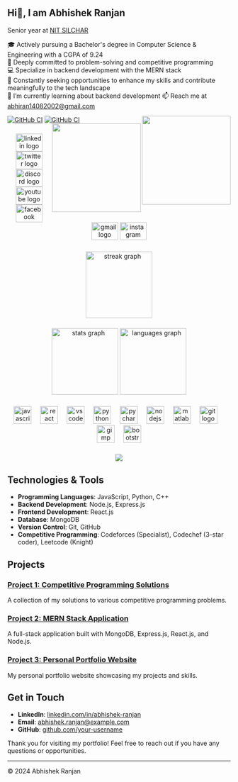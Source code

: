 ## Hi👋, I am Abhishek Ranjan
Senior year at [NIT SILCHAR](http://www.nits.ac.in/)

🎓 Actively pursuing a Bachelor's degree in Computer Science & Engineering with a CGPA of 9.24  
🚀 Deeply committed to problem-solving and competitive programming  
💻 Specialize in backend development with the MERN stack  
🌱 Constantly seeking opportunities to enhance my skills and contribute meaningfully to the tech landscape  
🌱 I’m currently learning about backend development 
📫 Reach me at abhiran14082002@gmail.com


[![GitHub CI](https://img.shields.io/badge/Codeforces-1424-cyan)](https://codeforces.com/profile/Ghost_16)
[![GitHub CI](https://img.shields.io/badge/Codechef-1628-blue)](https://www.codechef.com/users/ranjan_140802) 
<img align="right" height="200" src="https://media.licdn.com/dms/image/C4D03AQGj_8uaj1eekQ/profile-displayphoto-shrink_800_800/0/1652167599605?e=1722470400&v=beta&t=UIaSChomTevlLE9JCSHKfA56eLCYDDiyhqMrLTfGWE4"  />
<img align="right" height="200" src="https://media.licdn.com/dms/image/C4D03AQGj_8uaj1eekQ/profile-displayphoto-shrink_800_800/0/1652167599605?e=1722470400&v=beta&t=UIaSChomTevlLE9JCSHKfA56eLCYDDiyhqMrLTfGWE4"  />

###

<div align="center">
  <img src="https://raw.githubusercontent.com/maurodesouza/profile-readme-generator/master/src/assets/icons/social/linkedin/default.svg" width="60" height="40" alt="linkedin logo"  />
  <img src="https://raw.githubusercontent.com/maurodesouza/profile-readme-generator/master/src/assets/icons/social/twitter/default.svg" width="60" height="40" alt="twitter logo"  />
  <img src="https://raw.githubusercontent.com/maurodesouza/profile-readme-generator/master/src/assets/icons/social/discord/default.svg" width="60" height="40" alt="discord logo"  />
  <img src="https://raw.githubusercontent.com/maurodesouza/profile-readme-generator/master/src/assets/icons/social/youtube/default.svg" width="60" height="40" alt="youtube logo"  />
  <img src="https://raw.githubusercontent.com/maurodesouza/profile-readme-generator/master/src/assets/icons/social/facebook/default.svg" width="60" height="40" alt="facebook logo"  />
  <img src="https://raw.githubusercontent.com/maurodesouza/profile-readme-generator/master/src/assets/icons/social/gmail/default.svg" width="60" height="40" alt="gmail logo"  />
  <img src="https://raw.githubusercontent.com/maurodesouza/profile-readme-generator/master/src/assets/icons/social/instagram/default.svg" width="60" height="40" alt="instagram logo"  />
</div>

###

<div align="center">
  <img src="https://streak-stats.demolab.com?user=Abhishek-Ranjan-16&locale=en&mode=daily&theme=dracula&hide_border=false&border_radius=5&order=3" height="150" alt="streak graph"  />
</div>

###

<div align="center">
  <img src="https://github-readme-stats.vercel.app/api?username=Abhishek-Ranjan-16&hide_title=false&hide_rank=false&show_icons=true&include_all_commits=true&count_private=true&disable_animations=false&theme=dracula&locale=en&hide_border=false&order=1" height="150" alt="stats graph"  />
  <img src="https://github-readme-stats.vercel.app/api/top-langs?username=Abhishek-Ranjan-16&locale=en&hide_title=false&layout=compact&card_width=320&langs_count=5&theme=dracula&hide_border=false&order=2" height="150" alt="languages graph"  />
</div>

###

<div align="center">
  <img src="https://cdn.jsdelivr.net/gh/devicons/devicon/icons/javascript/javascript-original.svg" height="40" alt="javascript logo"  />
  <img width="12" />
  <img src="https://cdn.jsdelivr.net/gh/devicons/devicon/icons/react/react-original.svg" height="40" alt="react logo"  />
  <img width="12" />
  <img src="https://cdn.jsdelivr.net/gh/devicons/devicon/icons/vscode/vscode-original.svg" height="40" alt="vscode logo"  />
  <img width="12" />
  <img src="https://cdn.jsdelivr.net/gh/devicons/devicon/icons/python/python-original.svg" height="40" alt="python logo"  />
  <img width="12" />
  <img src="https://cdn.jsdelivr.net/gh/devicons/devicon/icons/pycharm/pycharm-original.svg" height="40" alt="pycharm logo"  />
  <img width="12" />
  <img src="https://cdn.jsdelivr.net/gh/devicons/devicon/icons/nodejs/nodejs-original.svg" height="40" alt="nodejs logo"  />
  <img width="12" />
  <img src="https://cdn.jsdelivr.net/gh/devicons/devicon/icons/matlab/matlab-original.svg" height="40" alt="matlab logo"  />
  <img width="12" />
  <img src="https://cdn.jsdelivr.net/gh/devicons/devicon/icons/git/git-original.svg" height="40" alt="git logo"  />
  <img width="12" />
  <img src="https://cdn.jsdelivr.net/gh/devicons/devicon/icons/gimp/gimp-original.svg" height="40" alt="gimp logo"  />
  <img width="12" />
  <img src="https://cdn.jsdelivr.net/gh/devicons/devicon/icons/bootstrap/bootstrap-original.svg" height="40" alt="bootstrap logo"  />
</div>

###

<div align="center">
  <img src="https://profile-counter.glitch.me/Abhishek-Ranjan-16/count.svg?"  />
</div>

###

## Technologies & Tools

- **Programming Languages**: JavaScript, Python, C++
- **Backend Development**: Node.js, Express.js
- **Frontend Development**: React.js
- **Database**: MongoDB
- **Version Control**: Git, GitHub
- **Competitive Programming**: Codeforces (Specialist), Codechef (3-star coder), Leetcode (Knight)

## Projects

### [Project 1: Competitive Programming Solutions](https://github.com/your-username/competitive-programming-solutions)
A collection of my solutions to various competitive programming problems.

### [Project 2: MERN Stack Application](https://github.com/your-username/mern-stack-application)
A full-stack application built with MongoDB, Express.js, React.js, and Node.js.

### [Project 3: Personal Portfolio Website](https://github.com/your-username/personal-portfolio)
My personal portfolio website showcasing my projects and skills.

## Get in Touch

- **LinkedIn**: [linkedin.com/in/abhishek-ranjan](https://www.linkedin.com/in/abhishek-ranjan)
- **Email**: [abhishek.ranjan@example.com](mailto:abhishek.ranjan@example.com)
- **GitHub**: [github.com/your-username](https://github.com/your-username)

Thank you for visiting my portfolio! Feel free to reach out if you have any questions or opportunities.

---

&copy; 2024 Abhishek Ranjan
